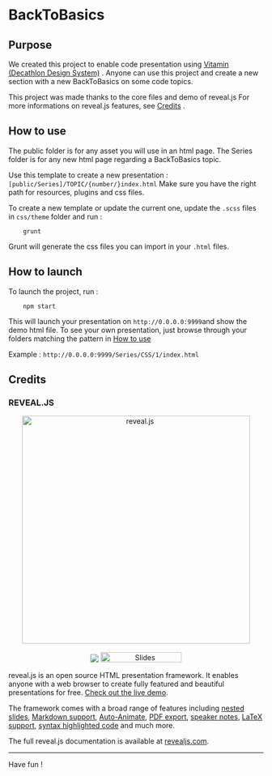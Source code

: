 # BackToBasics
## Purpose

We created this project to enable code presentation using [Vitamin (Decathlon Design System)](https://decathlon.design) .
Anyone can use this project and create a new section with a new BackToBasics on some code topics.

This project was made thanks to the core files and demo of reveal.js
For more informations on reveal.js features, see [Credits](#credits) .

## How to use
The public folder is for any asset you will use in an html page.
The Series folder is for any new html page regarding a BackToBasics topic.

Use this template to create a new presentation : `[public/Series]/TOPIC/{number/}index.html`
Make sure you have the right path for resources, plugins and css files.

To create a new template or update the current one, update the `.scss` files in `css/theme` folder and run :

        grunt

Grunt will generate the css files you can import in your `.html` files.

## How to launch
To launch the project, run :

        npm start

This will launch your presentation on `http://0.0.0.0:9999`and show the demo html file.
To see your own presentation, just browse through your folders matching the pattern in [How to use](#how-to-use)

Example : `http://0.0.0.0:9999/Series/CSS/1/index.html`

## Credits
### REVEAL.JS

<p align="center">
  <a href="https://revealjs.com">
  <img src="https://hakim-static.s3.amazonaws.com/reveal-js/logo/v1/reveal-black-text.svg" alt="reveal.js" width="450">
  </a>
  <br><br>
  <a href="https://github.com/hakimel/reveal.js/actions"><img src="https://github.com/hakimel/reveal.js/workflows/tests/badge.svg"></a>
  <a href="https://slides.com/"><img src="https://s3.amazonaws.com/static.slid.es/images/slides-github-banner-320x40.png?1" alt="Slides" width="160" height="20"></a>
</p>

reveal.js is an open source HTML presentation framework. It enables anyone with a web browser to create fully featured and beautiful presentations for free. [Check out the live demo](https://revealjs.com/).

The framework comes with a broad range of features including [nested slides](https://revealjs.com/vertical-slides/), [Markdown support](https://revealjs.com/markdown/), [Auto-Animate](https://revealjs.com/auto-animate/), [PDF export](https://revealjs.com/pdf-export/), [speaker notes](https://revealjs.com/speaker-view/), [LaTeX support](https://revealjs.com/math/), [syntax highlighted code](https://revealjs.com/code/) and much more.

The full reveal.js documentation is available at [revealjs.com](https://revealjs.com).

---

Have fun !
